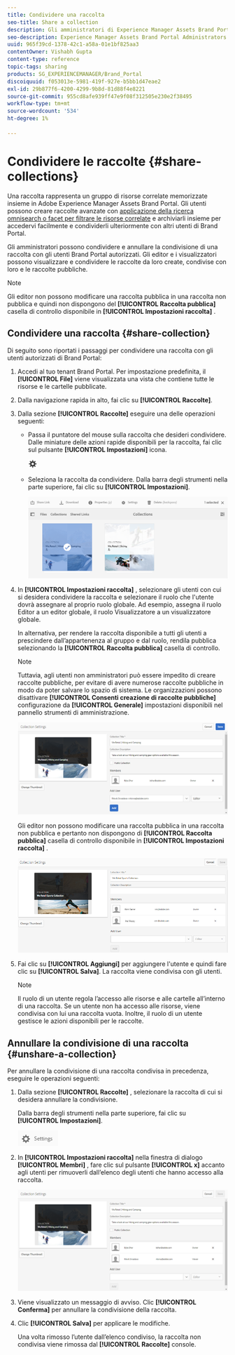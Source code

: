 ```yaml
---
title: Condividere una raccolta
seo-title: Share a collection
description: Gli amministratori di Experience Manager Assets Brand Portal possono condividere e annullare la condivisione di una raccolta o di una raccolta avanzata con utenti autorizzati. Gli editor possono visualizzare e condividere solo le raccolte create da loro, condivise con loro e le raccolte pubbliche.
seo-description: Experience Manager Assets Brand Portal Administrators can share and unshare a collection or a smart collection with authorized users. Editors can view and share only the collections created by them, shared with them, and public collections.
uuid: 965f39cd-1378-42c1-a58a-01e1bf825aa3
contentOwner: Vishabh Gupta
content-type: reference
topic-tags: sharing
products: SG_EXPERIENCEMANAGER/Brand_Portal
discoiquuid: f053013e-5981-419f-927e-b5bb1d47eae2
exl-id: 29b877f6-4200-4299-9b8d-81d88f4e8221
source-git-commit: 955cd8afe939ff47e9f08f312505e230e2f38495
workflow-type: tm+mt
source-wordcount: '534'
ht-degree: 1%

---
```


# Condividere le raccolte {#share-collections}

Una raccolta rappresenta un gruppo di risorse correlate memorizzate insieme in Adobe Experience Manager Assets Brand Portal. Gli utenti possono creare raccolte avanzate con [applicazione della ricerca omnisearch o facet per filtrare le risorse correlate](brand-portal-searching.md) e archiviarli insieme per accedervi facilmente e condividerli ulteriormente con altri utenti di Brand Portal.

Gli amministratori possono condividere e annullare la condivisione di una raccolta con gli utenti Brand Portal autorizzati. Gli editor e i visualizzatori possono visualizzare e condividere le raccolte da loro create, condivise con loro e le raccolte pubbliche.

>[!NOTE]
>
>Gli editor non possono modificare una raccolta pubblica in una raccolta non pubblica e quindi non dispongono del **[!UICONTROL Raccolta pubblica]** casella di controllo disponibile in **[!UICONTROL Impostazioni raccolta]** .

## Condividere una raccolta {#share-collection}

Di seguito sono riportati i passaggi per condividere una raccolta con gli utenti autorizzati di Brand Portal:

1. Accedi al tuo tenant Brand Portal. Per impostazione predefinita, il **[!UICONTROL File]** viene visualizzata una vista che contiene tutte le risorse e le cartelle pubblicate.

1. Dalla navigazione rapida in alto, fai clic su **[!UICONTROL Raccolte]**.

1. Dalla sezione **[!UICONTROL Raccolte]** eseguire una delle operazioni seguenti:

   * Passa il puntatore del mouse sulla raccolta che desideri condividere. Dalle miniature delle azioni rapide disponibili per la raccolta, fai clic sul pulsante **[!UICONTROL Impostazioni]** icona.

      ![](assets/settings-icon.png)

   * Seleziona la raccolta da condividere. Dalla barra degli strumenti nella parte superiore, fai clic su **[!UICONTROL Impostazioni]**.

      ![](assets/collection-console.png)

1. In **[!UICONTROL Impostazioni raccolta]** , selezionare gli utenti con cui si desidera condividere la raccolta e selezionare il ruolo che l&#39;utente dovrà assegnare al proprio ruolo globale. Ad esempio, assegna il ruolo Editor a un editor globale, il ruolo Visualizzatore a un visualizzatore globale.

   In alternativa, per rendere la raccolta disponibile a tutti gli utenti a prescindere dall’appartenenza al gruppo e dal ruolo, rendila pubblica selezionando la **[!UICONTROL Raccolta pubblica]** casella di controllo.

   >[!NOTE]
   >
   >Tuttavia, agli utenti non amministratori può essere impedito di creare raccolte pubbliche, per evitare di avere numerose raccolte pubbliche in modo da poter salvare lo spazio di sistema. Le organizzazioni possono disattivare **[!UICONTROL Consenti creazione di raccolte pubbliche]** configurazione da **[!UICONTROL Generale]** impostazioni disponibili nel pannello strumenti di amministrazione.

   ![](assets/collection_sharingadduser.png)

   Gli editor non possono modificare una raccolta pubblica in una raccolta non pubblica e pertanto non dispongono di **[!UICONTROL Raccolta pubblica]** casella di controllo disponibile in **[!UICONTROL Impostazioni raccolta]** .

   ![](assets/collection-setting-editor.png)

1. Fai clic su **[!UICONTROL Aggiungi]** per aggiungere l&#39;utente e quindi fare clic su **[!UICONTROL Salva]**. La raccolta viene condivisa con gli utenti.

   >[!NOTE]
   >
   >Il ruolo di un utente regola l’accesso alle risorse e alle cartelle all’interno di una raccolta. Se un utente non ha accesso alle risorse, viene condivisa con lui una raccolta vuota. Inoltre, il ruolo di un utente gestisce le azioni disponibili per le raccolte.

## Annullare la condivisione di una raccolta {#unshare-a-collection}

Per annullare la condivisione di una raccolta condivisa in precedenza, eseguire le operazioni seguenti:

1. Dalla sezione **[!UICONTROL Raccolte]** , selezionare la raccolta di cui si desidera annullare la condivisione.

   Dalla barra degli strumenti nella parte superiore, fai clic su **[!UICONTROL Impostazioni]**.

   ![](assets/collection_settings.png)

1. In **[!UICONTROL Impostazioni raccolta]** nella finestra di dialogo **[!UICONTROL Membri]** , fare clic sul pulsante **[!UICONTROL x]** accanto agli utenti per rimuoverli dall’elenco degli utenti che hanno accesso alla raccolta.

   ![](assets/unshare_collection.png)

1. Viene visualizzato un messaggio di avviso. Clic **[!UICONTROL Conferma]** per annullare la condivisione della raccolta.

1. Clic **[!UICONTROL Salva]** per applicare le modifiche.

   Una volta rimosso l’utente dall’elenco condiviso, la raccolta non condivisa viene rimossa dal **[!UICONTROL Raccolte]** console.

<!--
1. Click the overlay icon on the left, and choose **[!UICONTROL Navigation]**.

   ![](assets/contenttree-1.png)

1. From the siderail on the left, click **[!UICONTROL Collections]**.

   ![](assets/access_collections.png)

1. From the **[!UICONTROL Collections]** console, do one of the following:

    * Hover the pointer over the collection you want to share. From the quick action thumbnails available for the collection, click the **[!UICONTROL Settings]** icon.

   ![](assets/settings_thumbnail.png)

    * Select the collection you want to share. From the toolbar at the top, click **[!UICONTROL Settings]**.
    
   ![](assets/collection-sharing.png)

1. In the [!UICONTROL Collection Settings] dialog box, select the users or groups with whom you want to share the collection and select the role for a user or a group to match their global role. For example, assign the Editor role to a global editor, the Viewer role to a global viewer.

   Alternatively, to make the collection available to all users irrespective of their group membership and role, make it public by selecting the **[!UICONTROL Public Collection]** check-box.

   >[!NOTE]
   >
   >However, non-admin users can be restricted from creating public collections, to avoid having numerous public collections so that system space can be saved. Organizations can disable the **[!UICONTROL Allow public collections creation]** configuration from [!UICONTROL General] settings available in admin tools panel.

   ![](assets/collection_sharingadduser.png)

   Editors cannot change a public collection to a non-public collection and, therefore, do not have **[!UICONTROL Public Collection]** check-box available in **[!UICONTROL Collection Settings]** dialog.

   ![](assets/collection-setting-editor.png)

1. Select **[!UICONTROL Add]**, and then **[!UICONTROL Save]**. The collection is shared with the chosen users.

   >[!NOTE]
   >
   >A user's role governs access to the assets and folders inside a collection. If a user does not have access to assets, an empty collection is shared with the user. Also, a user's role governs the actions available for collections.

## Unshare a collection {#unshare-a-collection}

To unshare a previously shared collection, do the following:

1. From the **[!UICONTROL Collections]** console, select the collection you want to unshare.

   In the toolbar, click **[!UICONTROL Settings]**.

   ![](assets/collection_settings.png)

1. On the **[!UICONTROL Collection Settings]** dialog box, under **[!UICONTROL Members]**, click the **[!UICONTROL x]** symbol next to users or groups to remove them from the list of users you shared the collection with.

   ![](assets/unshare_collection.png)

1. In the warning message box, click **[!UICONTROL Confirm]** to confirm unshare.

   Click **[!UICONTROL Save]**.

1. Log in to Brand Portal with the credentials of the user you removed from the shared list. The collection is removed from the **[!UICONTROL Collections]** console.
-->
